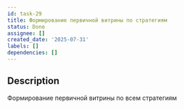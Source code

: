 ```yaml
---
id: task-29
title: Формирование первичной витрины по стратегиям
status: Done
assignee: []
created_date: '2025-07-31'
labels: []
dependencies: []
---
```


## Description

Формирование первичной витрины по всем стратегиям
